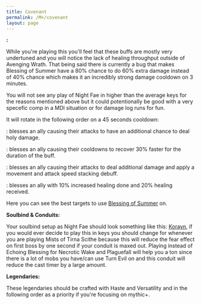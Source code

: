 ```yaml
---
title: Covenant
permalink: /M+/covenant
layout: page
---
```

**<a href="https://www.wowhead.com/spell=328278/blessing-of-the-seasons" data-wowhead="spell=328278"></a>:**

While you're playing this you'll feel that these buffs are mostly very undertuned and you will notice the lack of healing throughput outside of Avenging Wrath. That being said there is currently a bug that makes Blessing of Summer have a 80% chance to do 60% extra damage instead of 40% chance which makes it an incredibly strong damage cooldown on 3 minutes. 

You will not see any play of Night Fae in higher than the average keys for the reasons mentioned above but it could potentionally be good with a very specefic comp in a MDI situation or for damage log runs for fun.

It will rotate in the following order on a 45 seconds cooldown:

<a href="https://www.wowhead.com/spell=328620/blessing-of-summer" data-wowhead="spell=328620"></a>: blesses an ally causing their attacks to have an additional chance to deal holy damage.

<a href="https://www.wowhead.com/spell=328622/blessing-of-autumn" data-wowhead="spell=32862"></a>: blesses an ally causing their cooldowns to recover 30% faster for the duration of the buff.

<a href="https://www.wowhead.com/spell=328281/blessing-of-winter" data-wowhead="spell=328281"></a>: blesses an ally causing their attacks to deal additional damage and apply a movement and attack speed stacking debuff.

<a href="https://www.wowhead.com/spell=328282/blessing-of-spring" data-wowhead="spell=328282"></a>: blesses an ally with 10% increased healing done and 20% healing received.

Here you can see the best targets to use [Blessing of Summer](https://docs.google.com/spreadsheets/d/1TpJwONNo-CBkJRd9KzTNwvBW9MzIHmPoddZjKWOO1do/edit?usp=sharing) on.

**Soulbind & Conduits:**

Your soulbind setup as Night Fae should look something like this: [Korayn](https://www.wowhead.com/soulbind-calc/night-fae/korayn/paladin/AwaW6r4CBS1ECiUtdAoSBTDZCiUwEAoiFStjCiUsqgo), if you would ever decide to play this in keys you should change 
<a href="https://www.wowhead.com/spell=339316/echoing-blessings" data-wowhead="spell=339316"></a> for 
<a href="https://www.wowhead.com/spell=339124/pure-concentration" data-wowhead="spell=339124"></a> whenever you are playing Mists of Tirna Scithe because this will reduce the fear effect on first boss by one second if your conduit is maxed out. Playing <a href="https://www.wowhead.com/spell=339292/wrench-evil" data-wowhead="spell=339292"></a> instead of Echoing Blessing for Necrotic Wake and Plaguefall will help you a ton since there is a lot of mobs you have/can use Turn Evil on and this conduit will reduce the cast timer by a large amount.

**Legendaries:**

These legendaries should be crafted with Haste and Versatility and in the following order as a priority if you're focusing on mythic+.

<a href="https://www.wowhead.com/spell=337594/the-mad-paragon" data-wowhead="spell=337594"></a>

<a href="https://www.wowhead.com/spell=337825/shock-barrier" data-wowhead="spell=337825"></a>





